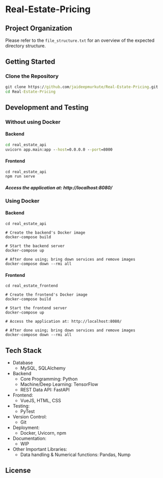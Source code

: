 # Real-Estate-Pricing

## Project Organization
Please refer to the `file_structure.txt` for an overview of the expected directory structure.

## Getting Started

### Clone the Repository
```cmd
git clone https://github.com/jaideepmurkute/Real-Estate-Pricing.git
cd Real-Estate-Pricing
```

## Development and Testing
### Without using Docker
#### Backend
```cmd
cd real_estate_api
uvicorn app.main:app --host=0.0.0.0 --port=8000
```
#### Frontend
```
cd real_estate_api
npm run serve
```
##### Access the application at: http://localhost:8080/

### Using Docker
#### Backend
```
cd real_estate_api

# Create the backend's Docker image
docker-compose build    

# Start the backend server
docker-compose up    

# After done using; bring down services and remove images
docker-compose down --rmi all    
```
#### Frontend
```
cd real_estate_frontend

# Create the frontend's Docker image
docker-compose build    

# Start the frontend server
docker-compose up    

# Access the application at: http://localhost:8080/

# After done using; bring down services and remove images
docker-compose down --rmi all    
```

## Tech Stack
* Database
  * MySQL, SQLAlchemy
* Backend
  * Core Programming: Python
  * Machine/Deep Learning: TensorFlow
  * REST Data API: FastAPI
* Frontend: 
  * VueJS, HTML, CSS
* Testing: 
  * PyTest
* Version Control: 
  * Git
* Deployment: 
  * Docker, Uvicorn, npm
* Documentation: 
  * WIP
* Other Important Libraries:
  * Data handling & Numerical functions: Pandas, Nump


## License


